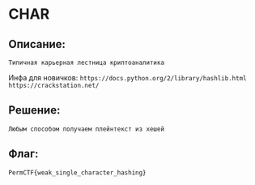 # CHAR
## Описание:
`Типичная карьерная лестница криптоаналитика`

Инфа для новичков:
`https://docs.python.org/2/library/hashlib.html
https://crackstation.net/
`

## Решение:
`Любым способом получаем плейнтекст из хешей`

## Флаг:
`PermCTF{weak_single_character_hashing}`

